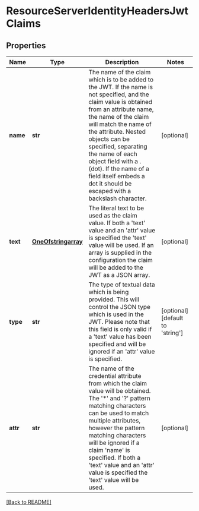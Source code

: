 # ResourceServerIdentityHeadersJwtClaims


## Properties

Name | Type | Description | Notes
------------ | ------------- | ------------- | -------------
**name** | **str** | The name of the claim which is to be added to the JWT.   If the name is not specified, and the claim value is  obtained from an attribute name, the name of the claim  will match the name of the attribute.   Nested objects can be specified, separating the name of each object  field with a . (dot).  If the name of a field itself  embeds a dot it should be escaped with a backslash  character.  | [optional] 
**text** | [**OneOfstringarray**](OneOfstringarray.md) | The literal text to be used as the claim value.  If both a &#39;text&#39; value and an &#39;attr&#39; value is specified the  &#39;text&#39; value will be used.  If an array is supplied in  the configuration the claim will be added to the JWT as a JSON array.  | [optional] 
**type** | **str** | The type of textual data which is being provided.  This will control the JSON type which is used in the JWT. Please note that this field is only valid if a &#39;text&#39;  value has been specified and will be ignored if an &#39;attr&#39; value is specified.  | [optional] [default to 'string']
**attr** | **str** | The name of the credential attribute from which the claim value will be obtained.  The &#39;*&#39; and &#39;?&#39; pattern matching characters can be used to match multiple attributes,  however the pattern matching characters will be ignored  if a claim &#39;name&#39; is specified.  If both a &#39;text&#39; value  and an &#39;attr&#39; value is specified the &#39;text&#39; value will  be used.  | [optional] 

[[Back to README]](../README.md)



